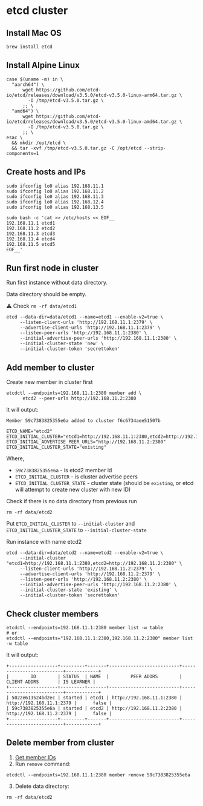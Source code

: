 # etcd cluster

## Install Mac OS

```shell
brew install etcd
```

## Install Alpine Linux 
```shell
case $(uname -m) in \
  "aarch64") \
      wget https://github.com/etcd-io/etcd/releases/download/v3.5.0/etcd-v3.5.0-linux-arm64.tar.gz \
        -O /tmp/etcd-v3.5.0.tar.gz \
      ;; \
  "amd64") \
      wget https://github.com/etcd-io/etcd/releases/download/v3.5.0/etcd-v3.5.0-linux-amd64.tar.gz \
        -O /tmp/etcd-v3.5.0.tar.gz \
      ;; \
esac \
  && mkdir /opt/etcd \
  && tar -xvf /tmp/etcd-v3.5.0.tar.gz -C /opt/etcd --strip-components=1
```

## Create hosts and IPs

```shell
sudo ifconfig lo0 alias 192.168.11.1
sudo ifconfig lo0 alias 192.168.11.2
sudo ifconfig lo0 alias 192.168.11.3
sudo ifconfig lo0 alias 192.168.12.4
sudo ifconfig lo0 alias 192.168.13.5
```

```shell
sudo bash -c 'cat >> /etc/hosts << EOF__ 
192.168.11.1 etcd1
192.168.11.2 etcd2
192.168.11.3 etcd3
192.168.11.4 etcd4
192.168.11.5 etcd5
EOF__'
```

## Run first node in cluster 

Run first instance without data directory.

Data directory should be empty.

⚠️ Check `rm -rf data/etcd1`

```shell
etcd --data-dir=data/etcd1 --name=etcd1 --enable-v2=true \
     --listen-client-urls 'http://192.168.11.1:2379' \
     --advertise-client-urls 'http://192.168.11.1:2379' \
     --listen-peer-urls 'http://192.168.11.1:2380' \
     --initial-advertise-peer-urls 'http://192.168.11.1:2380' \
     --initial-cluster-state 'new' \
     --initial-cluster-token 'secrettoken'
```

## Add member to cluster

Create new member in cluster first
```shell
etcdctl --endpoints=192.168.11.1:2380 member add \
      etcd2 --peer-urls http://192.168.11.2:2380
```

It will output:
```shell
Member 59c7383825355e6a added to cluster f6c6734aee51507b

ETCD_NAME="etcd2"
ETCD_INITIAL_CLUSTER="etcd1=http://192.168.11.1:2380,etcd2=http://192.168.11.2:2380"
ETCD_INITIAL_ADVERTISE_PEER_URLS="http://192.168.11.2:2380"
ETCD_INITIAL_CLUSTER_STATE="existing"
```

Where,
* `59c7383825355e6a` - is etcd2 member id
* `ETCD_INITIAL_CLUSTER` - is cluster advertise peers
* `ETCD_INITIAL_CLUSTER_STATE` - cluster state (should be `existing`, or etcd will attempt to create new cluster with new ID)

Check if there is no data directory from previous run
```shell
rm -rf data/etcd2
```

Put `ETCD_INITIAL_CLUSTER` to `--initial-cluster` and `ETCD_INITIAL_CLUSTER_STATE` to `--initial-cluster-state`

Run instance with name etcd2
```shell
etcd --data-dir=data/etcd2 --name=etcd2 --enable-v2=true \
     --initial-cluster "etcd1=http://192.168.11.1:2380,etcd2=http://192.168.11.2:2380" \
     --listen-client-urls 'http://192.168.11.2:2379' \
     --advertise-client-urls 'http://192.168.11.2:2379' \
     --listen-peer-urls 'http://192.168.11.2:2380' \
     --initial-advertise-peer-urls 'http://192.168.11.2:2380' \
     --initial-cluster-state 'existing' \
     --initial-cluster-token 'secrettoken'
```

## Check cluster members

```shell
etcdctl --endpoints=192.168.11.1:2380 member list -w table
# or
etcdctl --endpoints="192.168.11.1:2380,192.168.11.2:2380" member list -w table
```

It will output:
```
+------------------+---------+-------+--------------------------+--------------------------+------------+
|        ID        | STATUS  | NAME  |        PEER ADDRS        |       CLIENT ADDRS       | IS LEARNER |
+------------------+---------+-------+--------------------------+--------------------------+------------+
| 5022e613524bd2ec | started | etcd1 | http://192.168.11.1:2380 | http://192.168.11.1:2379 |      false |
| 59c7383825355e6a | started | etcd2 | http://192.168.11.2:2380 | http://192.168.11.2:2379 |      false |
+------------------+---------+-------+--------------------------+--------------------------+------------+
```

## Delete member from cluster

1. [Get member IDs](#check-cluster-members)
2. Run `remove` command:
```shell
etcdctl --endpoints=192.168.11.1:2380 member remove 59c7383825355e6a
```
3. Delete data directory:
```shell
rm -rf data/etcd2
```